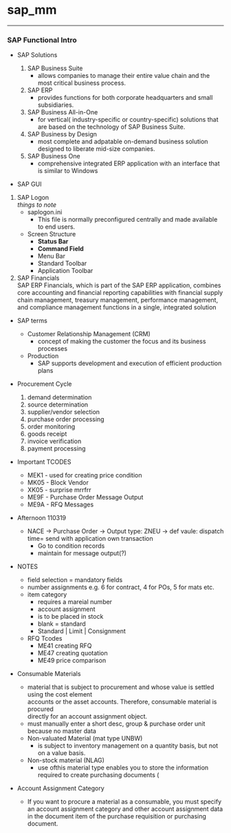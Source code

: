 # sap_mm

------------------------

### SAP Functional Intro

* SAP Solutions
  1. SAP Business Suite  
     - allows companies to manage their entire value chain and the most critical business process.
  2. SAP ERP  
     - provides functions for both corporate headquarters and small subsidiaries.
  3. SAP Business All-in-One  
     - for vertical( industry-specific or country-specific) solutions that are based on the technology of SAP Business Suite.
  4. SAP Business by Design  
     - most complete and adpatable on-demand business solution designed to liberate mid-size companies.
  5. SAP Business One  
     - comprehensive integrated ERP application with an interface that is similar to Windows
 
 * SAP GUI
 
 1. SAP Logon  
  *things to note*
    - saplogon.ini
      - This file is normally preconfigured centrally and made available to end users.   
    - Screen Structure
      - **Status Bar**
      - **Command Field**
      - Menu Bar
      - Standard Toolbar
      - Application Toolbar
 2. SAP Financials  
   SAP ERP Financials, which is part of the SAP ERP application, combines core accounting and financial reporting capabilities with 
   financial supply chain management, treasury management, performance management, and compliance management functions in a single, 
   integrated solution
   
* SAP terms
  - Customer Relationship Management (CRM)
    * concept of making the customer the focus and its business processes  
  - Production
    * SAP supports development and execution of efficient production plans 
   
   
* Procurement Cycle
  1. demand determination
  2. source determination
  3. supplier/vendor selection
  4. purchase order processing
  5. order monitoring
  6. goods receipt
  7. invoice verification
  8. payment processing 
  
  
* Important TCODES  
   - MEK1 - used for creating price condition
   - MK05 - Block Vendor
   - XK05 - surprise mrrfrr
   - ME9F - Purchase Order Message Output
   - ME9A - RFQ Messages

* Afternoon 110319
  - NACE -> Purchase Order -> Output type: ZNEU -> def vaule: dispatch time= send with application own transaction  
    * Go to condition records 
    * maintain for message output(?)
    
    
    
* NOTES
  - field selection = mandatory fields
  - number assignments e.g. 6 for contract, 4 for POs, 5 for mats etc.
  - item category
    - requires a mareial number
    - account assignment
    - is to be placed in stock
    - blank = standard
    - Standard | Limit | Consignment
  - RFQ Tcodes
    - ME41 creating RFQ
    - ME47 creating quotation
    - ME49 price comparison

* Consumable Materials
  - material that is subject to procurement and whose value is settled using the cost element  
    accounts or the asset accounts. Therefore, consumable material is procured  
    directly for an account assignment object.  
  - must manually enter a short desc, group & purchase order unit because no master data
  - Non-valuated Material (mat type UNBW)
    - is subject to inventory management on a quantity basis, but not on a value basis.
  - Non-stock material (NLAG)
    - use ofthis material type enables you to store the information required to create purchasing documents (
  
* Account Assignment Category
  - If you want to procure a material as a consumable, you must specify an account
assignment category and other account assignment data in the document item
of the purchase requisition or purchasing document.  
